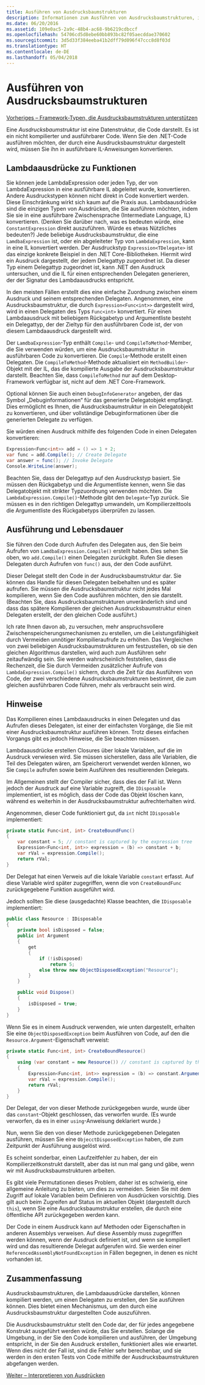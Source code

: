 ```yaml
---
title: Ausführen von Ausdrucksbaumstrukturen
description: Informationen zum Ausführen von Ausdrucksbaumstrukturen, indem sie in Anweisungen einer ausführbaren Zwischensprache (IL) konvertiert werden.
ms.date: 06/20/2016
ms.assetid: 109e0ac5-2a9c-48b4-ac68-9b6219cdbccf
ms.openlocfilehash: 54706cd5d8ebe60bb893bc82f05aecddae370602
ms.sourcegitcommit: 3d5d33f384eeba41b2dff79d096f47ccc8d8f03d
ms.translationtype: HT
ms.contentlocale: de-DE
ms.lasthandoff: 05/04/2018
---
```

# <a name="executing-expression-trees"></a>Ausführen von Ausdrucksbaumstrukturen

[Vorheriges – Framework-Typen, die Ausdrucksbaumstrukturen unterstützen](expression-classes.md)

Eine *Ausdrucksbaumstruktur* ist eine Datenstruktur, die Code darstellt.
Es ist ein nicht kompilierter und ausführbarer Code. Wenn Sie den .NET-Code ausführen möchten, der durch eine Ausdrucksbaumstruktur dargestellt wird, müssen Sie ihn in ausführbare IL-Anweisungen konvertieren. 
## <a name="lambda-expressions-to-functions"></a>Lambdaausdrücke zu Funktionen
Sie können jede LambdaExpression oder jeden Typ, der von LambdaExpression in eine ausführbare IL abgeleitet wurde, konvertieren. Andere Ausdruckstypen können nicht direkt in Code konvertiert werden. Diese Einschränkung wirkt sich kaum auf die Praxis aus. Lambdaausdrücke sind die einzigen Typen von Ausdrücken, die Sie ausführen möchten, indem Sie sie in eine ausführbare Zwischensprache (Intermediate Language, IL) konvertieren. (Denken Sie darüber nach, was es bedeuten würde, eine `ConstantExpression` direkt auszuführen. Würde es etwas Nützliches bedeuten?) Jede beliebige Ausdrucksbaumstruktur, die eine `LamdbaExpression` ist, oder ein abgeleiteter Typ von `LambdaExpression`, kann in eine IL konvertiert werden.
Der Ausdruckstyp `Expression<TDelegate>` ist das einzige konkrete Beispiel in den .NET Core-Bibliotheken. Hiermit wird ein Ausdruck dargestellt, der jedem Delegattyp zugeordnet ist. Da dieser Typ einem Delegattyp zugeordnet ist, kann .NET den Ausdruck untersuchen, und die IL für einen entsprechenden Delegaten generieren, der der Signatur des Lambdaausdrucks entspricht. 

In den meisten Fällen erstellt dies eine einfache Zuordnung zwischen einem Ausdruck und seinem entsprechenden Delegaten. Angenommen, eine Ausdrucksbaumstruktur, die durch `Expression<Func<int>>` dargestellt wird, wird in einen Delegaten des Typs `Func<int>` konvertiert. Für einen Lambdaausdruck mit beliebigem Rückgabetyp und Argumentliste besteht ein Delegattyp, der der Zieltyp für den ausführbaren Code ist, der von diesem Lambdaausdruck dargestellt wird.

Der `LamdbaExpression`-Typ enthält `Compile`- und `CompileToMethod`-Member, die Sie verwenden würden, um eine Ausdrucksbaumstruktur in ausführbaren Code zu konvertieren. Die `Compile`-Methode erstellt einen Delegaten. Die `CompileToMethod`-Methode aktualisiert ein `MethodBuilder`-Objekt mit der IL, das die kompilierte Ausgabe der Ausdrucksbaumstruktur darstellt. Beachten Sie, dass `CompileToMethod` nur auf dem Desktop-Framework verfügbar ist, nicht auf dem .NET Core-Framework.

Optional können Sie auch einen `DebugInfoGenerator` angeben, der das Symbol „Debuginformationen“ für das generierte Delegatobjekt empfängt. Dies ermöglicht es Ihnen, die Ausdrucksbaumstruktur in ein Delegatobjekt zu konvertieren, und über vollständige Debuginformationen über die generierten Delegate zu verfügen.

Sie würden einen Ausdruck mithilfe des folgenden Code in einen Delegaten konvertieren:

```csharp
Expression<Func<int>> add = () => 1 + 2;
var func = add.Compile(); // Create Delegate
var answer = func(); // Invoke Delegate
Console.WriteLine(answer);
```

Beachten Sie, dass der Delegattyp auf den Ausdruckstyp basiert. Sie müssen den Rückgabetyp und die Argumentliste kennen, wenn Sie das Delegatobjekt mit strikter Typzuordnung verwenden möchten. Die `LambdaExpression.Compile()`-Methode gibt den `Delegate`-Typ zurück. Sie müssen es in den richtigen Delegattyp umwandeln, um Kompilierzeittools die Argumentliste des Rückgabetyps überprüfen zu lassen.

## <a name="execution-and-lifetimes"></a>Ausführung und Lebensdauer

Sie führen den Code durch Aufrufen des Delegaten aus, den Sie beim Aufrufen von `LamdbaExpression.Compile()` erstellt haben. Dies sehen Sie oben, wo `add.Compile()` einen Delegaten zurückgibt. Rufen Sie diesen Delegaten durch Aufrufen von `func()` aus, der den Code ausführt.

Dieser Delegat stellt den Code in der Ausdrucksbaumstruktur dar. Sie können das Handle für diesen Delegaten beibehalten und es später aufrufen. Sie müssen die Ausdrucksbaumstruktur nicht jedes Mal kompilieren, wenn Sie den Code ausführen möchten, den sie darstellt. (Beachten Sie, dass Ausdrucksbaumstrukturen unveränderlich sind und dass das spätere Kompilieren der gleichen Ausdrucksbaumstruktur einen Delegaten erstellt, der den gleichen Code ausführt.)

Ich rate Ihnen davon ab, zu versuchen, mehr anspruchsvollere Zwischenspeicherungsmechanismen zu erstellen, um die Leistungsfähigkeit durch Vermeiden unnötiger Kompilieraufrufe zu erhöhen. Das Vergleichen von zwei beliebigen Ausdrucksbaumstrukturen um festzustellen, ob sie den gleichen Algorithmus darstellen, wird auch zum Ausführen sehr zeitaufwändig sein. Sie werden wahrscheinlich feststellen, dass die Rechenzeit, die Sie durch Vermeiden zusätzlicher Aufrufe von `LambdaExpression.Compile()` sichern, durch die Zeit für das Ausführen von Code, der zwei verschiedene Ausdrucksbaumstrukturen bestimmt, die zum gleichen ausführbaren Code führen, mehr als verbraucht sein wird.

## <a name="caveats"></a>Hinweise

Das Kompilieren eines Lambdaausdrucks in einen Delegaten und das Aufrufen dieses Delegaten, ist einer der einfachsten Vorgänge, die Sie mit einer Ausdrucksbaumstruktur ausführen können. Trotz dieses einfachen Vorgangs gibt es jedoch Hinweise, die Sie beachten müssen. 

Lambdaausdrücke erstellen Closures über lokale Variablen, auf die im Ausdruck verwiesen wird. Sie müssen sicherstellen, dass alle Variablen, die Teil des Delegaten wären, am Speicherort verwendet werden können, wo Sie `Compile` aufrufen sowie beim Ausführen des resultierenden Delegats.

Im Allgemeinen stellt der Compiler sicher, dass dies der Fall ist. Wenn jedoch der Ausdruck auf eine Variable zugreift, die `IDisposable` implementiert, ist es möglich, dass der Code das Objekt löschen kann, während es weiterhin in der Ausdrucksbaumstruktur aufrechterhalten wird.

Angenommen, dieser Code funktioniert gut, da `int` nicht `IDisposable` implementiert:

```csharp
private static Func<int, int> CreateBoundFunc()
{
    var constant = 5; // constant is captured by the expression tree
    Expression<Func<int, int>> expression = (b) => constant + b;
    var rVal = expression.Compile();
    return rVal;
}
```

Der Delegat hat einen Verweis auf die lokale Variable `constant` erfasst.
Auf diese Variable wird später zugegriffen, wenn die von `CreateBoundFunc` zurückgegebene Funktion ausgeführt wird.

Jedoch sollten Sie diese (ausgedachte) Klasse beachten, die `IDisposable` implementiert:

```csharp
public class Resource : IDisposable
{
    private bool isDisposed = false;
    public int Argument
    {
        get
        {
            if (!isDisposed)
                return 5;
            else throw new ObjectDisposedException("Resource");
        }
    }

    public void Dispose()
    {
        isDisposed = true;
    }
}
```

Wenn Sie es in einem Ausdruck verwenden, wie unten dargestellt, erhalten Sie eine `ObjectDisposedException` beim Ausführen von Code, auf den die `Resource.Argument`-Eigenschaft verweist:

```csharp
private static Func<int, int> CreateBoundResource()
{
    using (var constant = new Resource()) // constant is captured by the expression tree
    {
        Expression<Func<int, int>> expression = (b) => constant.Argument + b;
        var rVal = expression.Compile();
        return rVal;
    }
}
```

Der Delegat, der von dieser Methode zurückgegeben wurde, wurde über das `constant`-Objekt geschlossen, das verworfen wurde. (Es wurde verworfen, da es in einer `using`-Anweisung deklariert wurde.) 

Nun, wenn Sie den von dieser Methode zurückgegebenen Delegaten ausführen, müssen Sie eine `ObjecctDisposedException` haben, die zum Zeitpunkt der Ausführung ausgelöst wird.

Es scheint sonderbar, einen Laufzeitfehler zu haben, der ein Kompilierzeitkonstrukt darstellt, aber das ist nun mal gang und gäbe, wenn wir mit Ausdrucksbaumstrukturen arbeiten.

Es gibt viele Permutationen dieses Problem, daher ist es schwierig, eine allgemeine Anleitung zu bieten, um dies zu vermeiden. Seien Sie mit dem Zugriff auf lokale Variablen beim Definieren von Ausdrücken vorsichtig. Dies gilt auch beim Zugreifen auf Status im aktuellen Objekt (dargestellt durch `this`), wenn Sie eine Ausdrucksbaumstruktur erstellen, die durch eine öffentliche API zurückgegeben werden kann.

Der Code in einem Ausdruck kann auf Methoden oder Eigenschaften in anderen Assemblys verweisen. Auf diese Assembly muss zugegriffen werden können, wenn der Ausdruck definiert ist, und wenn sie kompiliert wird und das resultierende Delegat aufgerufen wird. Sie werden einer `ReferencedAssemblyNotFoundException` in Fällen begegnen, in denen es nicht vorhanden ist.

## <a name="summary"></a>Zusammenfassung

Ausdrucksbaumstrukturen, die Lambdaausdrücke darstellen, können kompiliert werden, um einen Delegaten zu erstellen, den Sie ausführen können. Dies bietet einen Mechanismus, um den durch eine Ausdrucksbaumstruktur dargestellten Code auszuführen.

Die Ausdrucksbaumstruktur stellt den Code dar, der für jedes angegebene Konstrukt ausgeführt werden würde, das Sie erstellen. Solange die Umgebung, in der Sie den Code kompilieren und ausführen, der Umgebung entspricht, in der Sie den Ausdruck erstellen, funktioniert alles wie erwartet. Wenn dies nicht der Fall ist, sind die Fehler sehr berechenbar, und sie werden in den ersten Tests von Code mithilfe der Ausdrucksbaumstrukturen abgefangen werden.

[Weiter – Interpretieren von Ausdrücken](expression-trees-interpreting.md)
